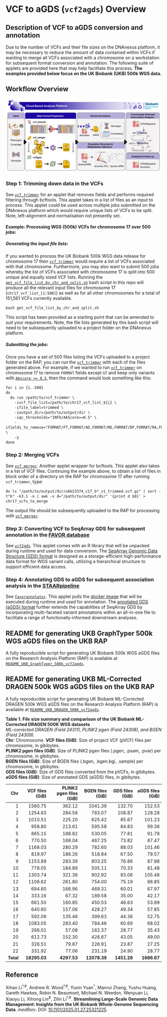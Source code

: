 # VCF to aGDS (`vcf2agds`) Overview
## Description of VCF to aGDS conversion and annotation
Due to the number of VCFs and their file sizes on the DNAnexus platform, it may be necessary to reduce the amount of data 
contained within VCFs if wanting to merge all VCFs associated with a chromosome on a workstation for subsequent format conversion and annotation. 
The following suite of applets are provided here that may help facilitate this process. **The examples provided below focus on the UK Biobank (UKB) 500k WGS data.**

## Workflow Overview
![vcf2agds workflow](vcf2agds_workflow.jpg)

### Step 1: Trimming down data in the VCFs
See [`vcf_trimmer`](https://github.com/drarwood/vcf_trimmer) for an applet that removes fields and performs required filtering through bcftools.
This applet takes in a list of files as an input to process. This applet could be used across multiple jobs submitted on the DNAnexus platform which would require unique lists of VCFs to be split. Note, left-alignment and normalisation not presently set.

#### Example: Processing WGS (500k) VCFs for chromosome 17 over 500 jobs:
##### Generating the input file lists:
If you wanted to process the UK Biobank 500k WGS data release for chromosome 17 then [`vcf_trimmer`](https://github.com/drarwood/vcf_trimmer) would require a list of VCFs associated with that chromosome. 
Furthermore, you may also want to submit 500 jobs whereby the list of VCFs associated with chromosome 17 is split into 500 unique and equally sized VCF lists.
Running the [`get_vcf_file_list_by_chr_and_split.sh`](https://github.com/drarwood/vcf_to_gds_overview/blob/master/get_vcf_file_list_by_chr_and_split.sh) bash script in this repo will produce all the relevant input files for chromosome 17 (`chr17_vcf_list_[1:500]`)
as well as for all other chromosomes for a total of 151,561 VCFs currently available.
```
bash get_vcf_file_list_by_chr_and_split.sh
```
This script has been provided as a starting point that can be amended to suit your requirements.
Note, the file lists generated by this bash script will need to be subsequently uploaded to a project folder on the DNAnexus platform.
##### Submitting the jobs:
Once you have a set of 500 files listing the VCFs uploaded to a project folder on the RAP, you can run the [`vcf_trimmer`](https://github.com/drarwood/vcf_trimmer) with each of the files generated above. 
For example, if we wanted to run [`vcf_trimmer`](https://github.com/drarwood/vcf_trimmer) on chromosome 17 to remove `FORMAT` fields except `GT` and keep only variants with [`AAscore >= 0.5`](https://doi.org/10.1038/s41586-022-04965-x), 
then the command would look something like this:

```
for i in {1..500}
do
  dx run /path/to/vcf_trimmer \
    -ivcf_file_list=/path/to/chr17_vcf_list_${i} \
    -ifile_label=trimmed \
    -ioutput_dir=/path/to/output/dir \
    -iqc_thresholds="INFO/AAScore>=0.5" \
    -ifields_to_remove="FORMAT/FT,FORMAT/AD,FORMAT/MD,FORMAT/DP,FORMAT/RA,FORMAT/PP,FORMAT/GQ,FORMAT/PL" \
    -y
done
```

### Step 2: Merging VCFs
See [`vcf_merger`](https://github.com/drarwood/vcf_merger). Another applet wrapper for bcftools.
This applet also takes in a list of VCF files. Continuing the example above, to obtain a list of files in block order of a directory on the RAP for chromosome 17 after running `vcf_trimmer`, type:
```
dx ls "/path/to/output/dir/ukb23374_c17_b*_v1_trimmed.vcf.gz" | sort -t"b" -k3.1 -n | awk -v d="/path/to/output/dir" '{print d $0}' > chr17_vcfs_to_merge
```
The output file should be subsequently uploaded to the RAP for processing with [`vcf_merger`](https://github.com/drarwood/vcf_merger).

### Step 3: Converting VCF to SeqArray GDS for subsequent annotation in the [FAVOR database](https://favor.genohub.org)
See [`vcf2gds`](https://github.com/drarwood/vcf2gds). This applet comes with an R library that will be unpacked during runtime and used for data conversion. The [SeqArray Genomic Data Structure (GDS) format](https://doi.org/10.1093/bioinformatics/btx145) is designed as a storage-efficient high-performance data format for WGS variant calls, utilizing a hierarchical structure to support efficient data access.

### Step 4: Annotating GDS to aGDS for subsequent association analysis in the [STAARpipeline](https://doi.org/10.1038/s41592-022-01640-x)
See [`favorannotator`](https://github.com/xihaoli/favorannotator-rap). This applet pulls the [docker image](https://hub.docker.com/r/zilinli/staarpipeline) that will be executed during runtime and used for annotation. The [annotated GDS (aGDS) format](https://doi.org/10.1093/nar/gkac966) further extends the capabilities of SeqArray GDS by incorporating multi-faceted variant annotations within an all-in-one file to facilitate a range of functionally-informed downstream analyses.

## README for generating UKB GraphTyper 500k WGS aGDS files on the UKB RAP
A fully reproducible script for generating UK Biobank 500k WGS aGDS files on the Research Analysis Platform (RAP) is available at [`README_UKB_GraphTyper_500k_vcf2agds`](https://github.com/drarwood/vcf2agds_overview/blob/master/README_UKB_GraphTyper_500k_vcf2agds.txt).

## README for generating UKB ML-Corrected DRAGEN 500k WGS aGDS files on the UKB RAP
A fully reproducible script for generating UK Biobank ML-Corrected DRAGEN 500k WGS aGDS files on the Research Analysis Platform (RAP) is available at [`README_UKB_DRAGEN_500K_vcf2agds`](https://github.com/drarwood/vcf2agds_overview/blob/master/README_UKB_DRAGEN_500K_vcf2agds.txt).

**Table 1. File size summary and comparison of the UK Biobank ML-Corrected DRAGEN 500K WGS datasets**  
_ML-corrected DRAGEN (Field 24311), PLINK2 pgen (Field 24308), and BGEN (Field 24309)._  
**Chr**: Chromosome. **VCF files (GiB)**: Size of project VCF (pVCF) files per chromosome, in gibibytes.  
**PLINK2 pgen files (GiB)**: Size of PLINK2 pgen files (.pgen, .psam, .pvar) per chromosome, in gibibytes.  
**BGEN files (GiB)**: Size of BGEN files (.bgen, .bgen.bgi, .sample) per chromosome, in gibibytes.  
**GDS files (GiB)**: Size of GDS files converted from the pVCFs, in gibibytes.  
**aGDS files (GiB)**: Size of annotated GDS (aGDS) files, in gibibytes.

| **Chr** | **VCF files (GiB)** | **PLINK2 pgen files (GiB)** | **BGEN files (GiB)** | **GDS files (GiB)** | **aGDS files (GiB)** |
|--------:|-------------------:|----------------------------:|--------------------:|-------------------:|--------------------:|
| 1       | 1560.75            | 362.12                      | 1041.39             | 132.70             | 152.53              |
| 2       | 1254.83            | 284.58                      | 783.07              | 108.87             | 128.28              |
| 3       | 1010.51            | 225.20                      | 625.42              | 85.67              | 101.23              |
| 4       | 958.80             | 213.61                      | 595.58              | 84.83              | 99.36               |
| 5       | 865.15             | 188.82                      | 530.05              | 77.81              | 91.78               |
| 6       | 770.50             | 168.04                      | 467.25              | 73.82              | 87.47               |
| 7       | 1168.03            | 280.29                      | 782.60              | 88.03              | 101.46              |
| 8       | 819.97             | 186.26                      | 518.84              | 67.50              | 79.57               |
| 9       | 1153.89            | 283.39                      | 803.25              | 76.86              | 87.98               |
| 10      | 778.05             | 184.89                      | 505.11              | 70.33              | 81.48               |
| 11      | 1303.74            | 321.36                      | 902.92              | 93.06              | 105.48              |
| 12      | 1108.62            | 261.80                      | 754.00              | 75.19              | 86.85               |
| 13      | 694.60             | 166.96                      | 469.31              | 60.01              | 67.97               |
| 14      | 333.16             | 67.32                       | 189.58              | 35.00              | 42.17               |
| 15      | 661.50             | 160.85                      | 450.53              | 46.63              | 53.99               |
| 16      | 640.60             | 157.06                      | 428.27              | 49.34              | 57.85               |
| 17      | 592.09             | 135.46                      | 399.63              | 44.36              | 52.75               |
| 18      | 1083.05            | 283.40                      | 784.46              | 60.69              | 68.02               |
| 19      | 266.01             | 57.08                       | 162.37              | 28.77              | 35.43               |
| 20      | 612.73             | 152.30                      | 426.67              | 43.05              | 49.00               |
| 21      | 326.51             | 79.67                       | 226.91              | 23.87              | 27.25               |
| 22      | 331.92             | 77.06                       | 231.19              | 24.90              | 28.77               |
| **Total**| **18295.03**      | **4297.53**                 | **12078.39**        | **1451.28**        | **1686.67**         |

## Reference
Xihao Li<sup>\*,#</sup>, Andrew R. Wood<sup>\*,#</sup>, Yuxin Yuan<sup>\*</sup>, Manrui Zhang, Yushu Huang, Gareth Hawkes, Robin N. Beaumont, Michael N. Weedon, Wenyuan Li, Xiaoyu Li, Xihong Lin<sup>#</sup>, Zilin Li<sup>\*,#</sup>. **Streamlining Large-Scale Genomic Data Management: Insights from the UK Biobank Whole-Genome Sequencing Data**. _medRxiv_. DOI: <a href="https://doi.org/10.1101/2025.01.27.25321225">10.1101/2025.01.27.25321225</a>.
